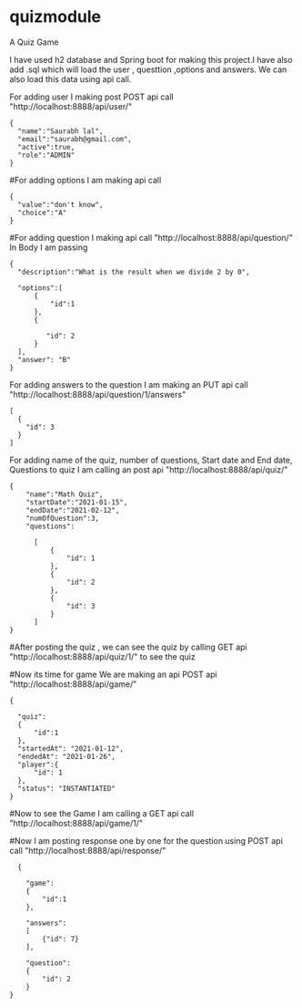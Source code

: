 # quizmodule
A Quiz Game 

I have used h2 database and Spring boot for making this project.I have also add .sql which will load the user , questtion ,options and answers. We can also load 
this data using api call.

 For adding user I making post POST api call "http://localhost:8888/api/user/"

    {
      "name":"Saurabh lal",
      "email":"saurabh@gmail.com",
      "active":true,
      "role":"ADMIN"
    }

#For adding options I am making api call

    {
      "value":"don't know",
      "choice":"A"    
    }

#For adding question I making api call "http://localhost:8888/api/question/"
In Body I am passing

    {
      "description":"What is the result when we divide 2 by 0",
    
      "options":[
          {
              "id":1
          },
          {

             "id": 2
          }
      ],
      "answer": "B"
    }
For adding answers to the question I am making an PUT api call "http://localhost:8888/api/question/1/answers"

    [
      {
        "id": 3
      }
    ]

For adding name of the quiz, number of questions, Start date and End date, Questions to quiz I am calling an post api  "http://localhost:8888/api/quiz/" 
   
    {
        "name":"Math Quiz",
        "startDate":"2021-01-15",
        "endDate":"2021-02-12",
        "numOfQuestion":3,
        "questions":
        
          [
              {
                  "id": 1 
              },
              {
                  "id": 2  
              },
              {
                  "id": 3   
              }
          ]
    }

#After posting the quiz , we can see the quiz by calling GET api "http://localhost:8888/api/quiz/1/" to see the quiz

#Now its time for game We are making an api POST api "http://localhost:8888/api/game/"

    {
  
      "quiz":
      {
          "id":1
      },
      "startedAt": "2021-01-12",
      "endedAt": "2021-01-26",
      "player":{
          "id": 1
      },
      "status": "INSTANTIATED"
    }


#Now to see the Game I am calling a GET api call "http://localhost:8888/api/game/1/"

#Now I am posting response one by one for the question using  POST api call "http://localhost:8888/api/response/"

      {
    
        "game": 
        {
            "id":1
        },
        
        "answers": 
        [
            {"id": 7}
        ],
        
        "question": 
        {
            "id": 2
        }
    }
    












